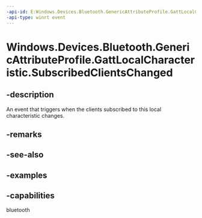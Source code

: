 ```yaml
---
-api-id: E:Windows.Devices.Bluetooth.GenericAttributeProfile.GattLocalCharacteristic.SubscribedClientsChanged
-api-type: winrt event
---
```


<!-- Event syntax.
public event TypedEventHandler SubscribedClientsChanged<GattLocalCharacteristic,  object>
-->

# Windows.Devices.Bluetooth.GenericAttributeProfile.GattLocalCharacteristic.SubscribedClientsChanged

## -description
An event that triggers when the clients subscribed to this local characteristic changes.

## -remarks

## -see-also

## -examples


## -capabilities
bluetooth
